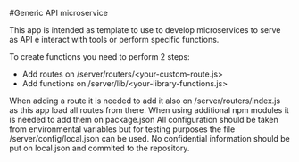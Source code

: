 #Generic API microservice

This app is intended as template to use to develop microservices to serve as API e interact with tools or perform specific functions.

To create functions you need to perform 2 steps:
 - Add routes on /server/routers/<your-custom-route.js>
 - Add functions on /server/lib/<your-library-functions.js>

When adding a route it is needed to add it also on /server/routers/index.js as this app load all routes from there.
When using additional npm modules it is needed to add them on package.json
All configuration should be taken from environmental variables but for testing purposes the file /server/config/local.json can be used.
No confidential information should be put on local.json and commited to the repository.